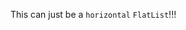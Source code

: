 <!--
 Copyright (c) 2023 Joseph Hale <me@jhale.dev>
 
 This Source Code Form is subject to the terms of the Mozilla Public
 License, v. 2.0. If a copy of the MPL was not distributed with this
 file, You can obtain one at http://mozilla.org/MPL/2.0/.
-->

This can just be a `horizontal` `FlatList`!!!